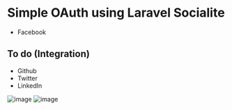 # Simple OAuth using Laravel Socialite
- Facebook

## To do (Integration)
- Github
- Twitter
- LinkedIn

![image](https://user-images.githubusercontent.com/59276477/192431321-c38eb9fe-277d-43a9-9d72-adb3df83219b.png)
![image](https://user-images.githubusercontent.com/59276477/192431287-7dfa276b-6bac-4602-912c-b1fea96976e0.png)
